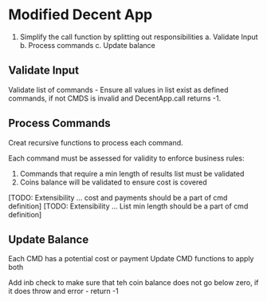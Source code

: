 # Modified Decent App 

1. Simplify the call function by splitting out responsibilities
    a. Validate Input
    b. Process commands
    c. Update balance

## Validate Input

Validate list of commands - Ensure all values in list exist as defined commands, if not CMDS is invalid and DecentApp.call returns -1.

## Process Commands

Creat recursive functions to process each command.

Each command must be assessed for validity to enforce business rules:

1. Commands that require a min length of results list must be validated
2. Coins balance will be validated to ensure cost is covered

[TODO: Extensibility ... cost and payments should be a part of cmd definition]
[TODO: Extensibility ... List min length should be a part of cmd definition]

 ## Update Balance

 Each CMD has a potential cost or payment
 Update CMD functions to apply both   

 Add inb check to make sure that teh coin balance does not go below zero, if it does throw and error - return -1

 
